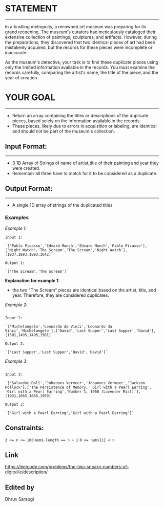 

# STATEMENT

---------------

In a bustling metropolis, a renowned art museum was preparing for its grand reopening. The museum's curators had meticulously cataloged their extensive collection of paintings, sculptures, and artifacts. However, during the preparations, they discovered that two identical pieces of art had been mistakenly acquired, but the records for these pieces were incomplete or inaccurate.

As the museum's detective, your task is to find these duplicate pieces using only the limited information available in the records. You must examine the records carefully, comparing the artist's name, the title of the piece, and the year of creation.

# YOUR GOAL

-----------

- Return an array containing the titles or descriptions of the duplicate pieces, based solely on the information available in the records. 
- These pieces, likely due to errors in acquisition or labeling, are identical and should not be part of the museum's collection.

## Input Format:
-------
- 3 1D Array of Strings of name of artist,title of their painting and year they were created. 
- Remember all three have to match for it to be considered as a duplicate.

## Output Format:
-----
- A single 1D array of strings of the duplicated titles

### Examples
*Example 1:*
```
Input 1:

`['Pablo Picasso','Edvard Munch','Edvard Munch','Pablo Picasso'],['Night Watch','The Scream','The Scream','Night Watch'],[1937,1893,1893,1642]`

Output 1:

`['The Scream','The Scream']`

```
**Explanation for example 1:**

-  the two "The Scream" pieces are identical based on the artist, title, and year. Therefore, they are considered duplicates.

*Example 2:*
```

Input 2:

`['Michelangelo','Leonardo da Vinci','Leonardo da Vinci','Michelangelo'],['David','Last Supper','Last Supper','David'],[1501,1495,1495,1501]`

Output 2:

`['Last Supper','Last Supper','David','David']`

```

*Example 3:*
```

Input 3:

`['Salvador Dalí','Johannes Vermeer','Johannes Vermeer','Jackson Pollock'],['The Persistence of Memory,' Girl with a Pearl Earring', 'Girl with a Pearl Earring','Number 1, 1950 (Lavender Mist)'],[1931,1665,1665,1950]`

Output 3:

`['Girl with a Pearl Earring','Girl with a Pearl Earring']`

```

## Constraints:

`2 <= n <= 100`
`nums.length == n + 2`
`0 <= nums[i] < n`

## Link
https://leetcode.com/problems/the-two-sneaky-numbers-of-digitville/description/

## Edited by
Dhruv Saraogi
